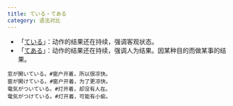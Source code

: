 ```yaml
---
title: ている・てある
category: 语法对比
---
```


- 「[ている](../teiru#动作的结果仍在持续)」：动作的结果还在持续，强调客观状态。
- 「[てある](../tearu#动作的结果仍然存在)」：动作的结果还在持续，强调人为结果。因某种目的而做某事的结果。

```example
窓が開いている。#窗户开着，所以很凉快。
窗が開けている。#窗户开着，为了更凉快。
電気がついている。#灯开着，却没有人在。
電気がつけている。#灯开着，可能有小偷。
```
